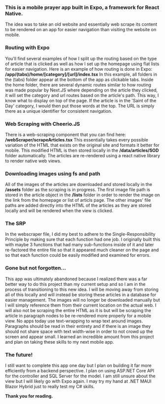 <h3>This is a mobile prayer app built in Expo, a framework for React Native. </h3>

The idea was to take an old website and essentially web scrape its content to be rendered on an app for easier navigation than visiting the website on mobile. 

<h3>Routing with Expo</h3>

You'll find several examples of how I split up the routing based on the type of article that is clicked as well as how I set up the homepage using flat lists for easier navigation. 
Here is an example of how routing is done in Expo: <b>/app/(tabs)/home/[category]/[url]/index.tsx</b>
In this example, all folders in the (tabs) folder appear at the bottom of the app as clickable tabs. Inside the home folder, there are several dynamic routes similar to how routing was made popular by Next.JS where depending on the article they clicked, it will set the category and url routes based on the article's path. This way, I know what to display on top of the page. If the article is in the 'Saint of the Day' category, I would then put those words at the top. The URL is simply there as a unique identifier for consistent navigation. 

<h3>Web Scraping with Cheerio.JS</h3>

There is a web-scraping component that you can find here: <b>/webScraper/scrapeArticles.tsx</b> 
This essentially takes every possible variation of the HTML that exists on the original site and formats it better for mobile. This modified HTML is then stored locally in the <b>/data/articles/SOD</b> folder automatically. The articles are re-rendered using a react native library to render native web views. 

<h3>Downloading images using fs and path</h3>

All of the images of the articles are downloaded and stored locally in the <b>/assets</b> folder as the scraping is in progress. The first image file path is stored in the article object in the <b>/lists</b> folder in order to render the image on the link from the homepage or list of articls page. The other images' file paths are added directly into the HTML of the articles as they are stored locally and will be rendered when the view is clicked. 

<h3>The SRP</h3>

In the webscraper file, I did my best to adhere to the Single-Responsibility Principle by making sure that each function had one job. I originally built this with maybe 3 functions that had many sub-functions inside of it and later re-factored the entire file so that it appeared much cleaner on the page and so that each function could be easily modified and examined for errors.

<h3>Gone but not forgotten...</h3>

This app was ultimately abandoned because I realized there was a far better way to do this project than my current setup and so I am in the process of transitioning to this new idea. I will be moving away from storing all of this locally and will instead be storing these articles in a database for easier management. The images will no longer be downloaded manually but I will simply reference them from their current location on the actual web. I will also not be scraping the entire HTML as it is but will be scraping the article in paragraph nodes to be re-rendered more properly for a mobile view. No apps today use text-wrapping to wrap text around images. Paragraphs should be read in their entirety and if there is an image they should not share space with text width-wise in order to not crowd up the screen and appear small. I learned an incredible amount from this project and plan on taking these skills to my next mobile app. 

<h3>The future!</h3>

I still want to complete this app one day but I plan on building it far more efficiently from a backend perspective. I plan on using ASP.NET Core API for the controller and SQL Server for the model. I am still unsure about the view but I will likely go with Expo again. I may try my hand at .NET MAUI Blazor Hybrid just to really test my C# skills.

<b>Thank you for reading.</b>
